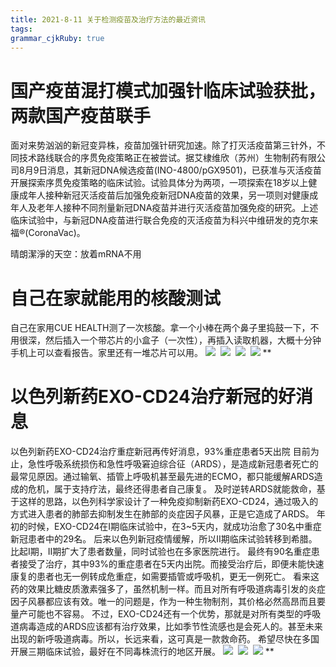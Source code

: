 ```yaml
---
title: 2021-8-11 关于检测疫苗及治疗方法的最近资讯
tags: 
grammar_cjkRuby: true
---
```




# 国产疫苗混打模式加强针临床试验获批，两款国产疫苗联手
面对来势汹汹的新冠变异株，疫苗加强针研究加速。除了打灭活疫苗第三针外，不同技术路线联合的序贯免疫策略正在被尝试。据艾棣维欣（苏州）生物制药有限公司8月9日消息，其新冠DNA候选疫苗(INO-4800/pGX9501)，已获准与灭活疫苗开展探索序贯免疫策略的临床试验。试验具体分为两项，一项探索在18岁以上健康成年人接种新冠灭活疫苗后加强免疫新冠DNA疫苗的效果，另一项则对健康成年人及老年人接种不同剂量新冠DNA疫苗并进行灭活疫苗加强免疫的研究。上述临床试验中，与新冠DNA疫苗进行联合免疫的灭活疫苗为科兴中维研发的克尔来福®(CoronaVac)。
 
晴朗潔淨的天空：放着mRNA不用


# 自己在家就能用的核酸测试

自己在家用CUE HEALTH测了一次核酸。拿一个小棒在两个鼻子里捣鼓一下，不用很深，然后插入一个带芯片的小盒子（一次性），再插入读取机器，大概十分钟手机上可以查看报告。家里还有一堆芯片可以用。
![](http://wx2.sinaimg.cn/mw690/0073N8MXgy1gtagcyrz0ij613u0tugus02.jpg) 
![](http://wx4.sinaimg.cn/mw690/0073N8MXgy1gtagd0kgj7j30mi0u0q83.jpg) 
![](http://wx1.sinaimg.cn/mw690/0073N8MXgy1gtagd2z0wgj30mi0u0dms.jpg) 
![](http://wx2.sinaimg.cn/mw690/0073N8MXgy1gtagcwm32aj30n01ds41d.jpg) **


# 以色列新药EXO-CD24治疗新冠的好消息
以色列新药EXO-CD24治疗重症新冠再传好消息，93%重症患者5天出院
目前为止，急性呼吸系统损伤和急性呼吸窘迫综合征（ARDS），是造成新冠患者死亡的最常见原因。通过输氧、插管上呼吸机甚至最先进的ECMO，都只能缓解ARDS造成的危机，属于支持疗法，最终还得患者自己康复。
及时逆转ARDS就能救命，基于这样的思路，以色列科学家设计了一种免疫抑制新药EXO-CD24，通过吸入的方式进入患者的肺部去抑制发生在肺部的炎症因子风暴，正是它造成了ARDS。
年初的时候，EXO-CD24在I期临床试验中，在3~5天内，就成功治愈了30名中重症新冠患者中的29名。
后来以色列新冠疫情缓解，所以II期临床试验转移到希腊。比起I期，II期扩大了患者数量，同时试验也在多家医院进行。
最终有90名重症患者接受了治疗，其中93%的重症患者在5天内出院。而接受治疗后，即便未能快速康复的患者也无一例转成危重症，如需要插管或呼吸机，更无一例死亡。
看来这药的效果比糖皮质激素强多了，虽然机制一样。而且对所有呼吸道病毒引发的炎症因子风暴都应该有效。唯一的问题是，作为一种生物制剂，其价格必然高昂而且要量产可能也不容易。
不过，EXO-CD24还有一个优势，那就是对所有类型的呼吸道病毒造成的ARDS应该都有治疗效果，比如季节性流感也是会死人的。甚至未来出现的新呼吸道病毒。所以，长远来看，这可真是一款救命药。
希望尽快在多国开展三期临床试验，最好在不同毒株流行的地区开展。
![](http://wx1.sinaimg.cn/mw690/6a351f83gy1gtbgptn8kvj20eg0aggmi.jpg) 
![](http://wx4.sinaimg.cn/mw690/6a351f83gy1gtbgpucy31j20j209tjsm.jpg) 
![](http://wx2.sinaimg.cn/mw690/6a351f83gy1gtbgpurzcpj20l90e2jt9.jpg) **